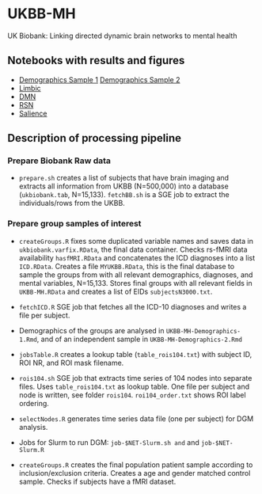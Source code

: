 # UKBB-MH

UK Biobank: Linking directed dynamic brain networks to mental health

## Notebooks with results and figures
- [Demographics Sample 1](https://rawgit.com/schw4b/UKBB-MH/master/results/UKBB-MH-Demographics-1.nb.html) [Demographics Sample 2](https://rawgit.com/schw4b/UKBB-MH/master/results/UKBB-MH-Demographics-2.nb.html)
- [Limbic](https://rawgit.com/schw4b/UKBB-MH/master/results/UKBB-MH-limbic.nb.html)
- [DMN](https://rawgit.com/schw4b/UKBB-MH/master/results/UKBB-MH-DMN.nb.html)
- [RSN](https://rawgit.com/schw4b/UKBB-MH/master/results/UKBB-MH-RSN.nb.html)
- [Salience](https://rawgit.com/schw4b/UKBB-MH/master/results/UKBB-MH-Salience.nb.html)

## Description of processing pipeline

### Prepare Biobank Raw data

* `prepare.sh` creates a list of subjects that have brain imaging and extracts all information from UKBB (N=500,000) into a database (`ukbiobank.tab`, N=15,133). `fetchBB.sh` is a SGE job to extract the individuals/rows from the UKBB.

### Prepare group samples of interest

* `createGroups.R` fixes some duplicated variable names and saves data in `ukbiobank.varfix.RData`, the final data container. Checks rs-fMRI data availability `hasfMRI.RData` and concatenates the ICD diagnoses into a list `ICD.RData`. Creates a file `MYUKBB.RData`, this is the final database to sample the groups from with all relevant demographics, diagnoses, and mental variables, N=15,133.
Stores final groups with all relevant fields in `UKBB-MH.RData` and creates a list of EIDs `subjectsN3000.txt`.

* `fetchICD.R` SGE job that fetches all the ICD-10 diagnoses and writes a file per subject.

* Demographics of the groups are analysed in `UKBB-MH-Demographics-1.Rmd`, and of an independent sample in `UKBB-MH-Demographics-2.Rmd`

* `jobsTable.R` creates a lookup table (`table_rois104.txt`) with subject ID, ROI NR, and ROI mask filename.

* `rois104.sh` SGE job that extracts time series of 104 nodes into separate files. Uses `table_rois104.txt` as lookup table. One file per subject and node is written, see folder `rois104`. `roi104_order.txt` shows ROI label ordering.

* `selectNodes.R` generates time series data file (one per subject) for DGM analysis.

* Jobs for Slurm to run DGM: `job-$NET-Slurm.sh and` and `job-$NET-Slurm.R`

* `createGroups.R` creates the final population patient sample according to inclusion/exclusion criteria. Creates a age and gender matched control sample. Checks if subjects have a fMRI dataset.
